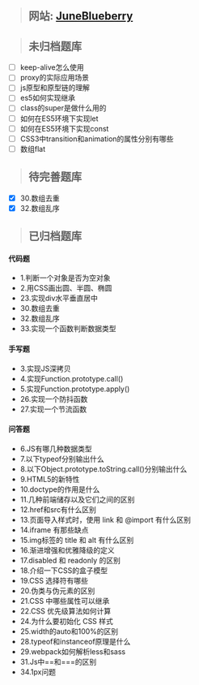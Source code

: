 > ## 网站: [JuneBlueberry](https://juneblueberry.github.io/)

> ## 未归档题库

- [ ] keep-alive怎么使用
- [ ] proxy的实际应用场景
- [ ] js原型和原型链的理解
- [ ] es5如何实现继承
- [ ] class的super是做什么用的
- [ ] 如何在ES5环境下实现let
- [ ] 如何在ES5环境下实现const
- [ ] CSS3中transition和animation的属性分别有哪些
- [ ] 数组flat

> ## 待完善题库

- [X] 30.数组去重
- [X] 32.数组乱序

> ## 已归档题库

#### 代码题

- 1.判断一个对象是否为空对象
- 2.用CSS画出圆、半圆、椭圆
- 23.实现div水平垂直居中
- 30.数组去重
- 32.数组乱序
- 33.实现一个函数判断数据类型

#### 手写题

- 3.实现JS深拷贝
- 4.实现Function.prototype.call()
- 5.实现Function.prototype.apply()
- 26.实现一个防抖函数
- 27.实现一个节流函数

#### 问答题

- 6.JS有哪几种数据类型
- 7.以下typeof分别输出什么
- 8.以下Object.prototype.toString.call()分别输出什么
- 9.HTML5的新特性
- 10.doctype的作用是什么
- 11.几种前端储存以及它们之间的区别
- 12.href和src有什么区别
- 13.页面导入样式时，使用 link 和 @import 有什么区别
- 14.iframe 有那些缺点
- 15.img标签的 title 和 alt 有什么区别
- 16.渐进增强和优雅降级的定义
- 17.disabled 和 readonly 的区别
- 18.介绍一下CSS的盒子模型
- 19.CSS 选择符有哪些
- 20.伪类与伪元素的区别
- 21.CSS 中哪些属性可以继承
- 22.CSS 优先级算法如何计算
- 24.为什么要初始化 CSS 样式
- 25.width的auto和100%的区别
- 28.typeof和instanceof原理是什么
- 29.webpack如何解析less和sass
- 31.Js中==和===的区别
- 34.1px问题